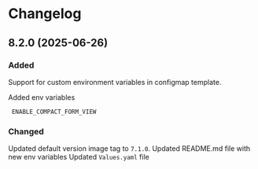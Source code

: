 # Changelog
## 8.2.0 (2025-06-26)
### Added
  Support for custom environment variables in configmap template.

  Added env variables

     ENABLE_COMPACT_FORM_VIEW

### Changed
  Updated default version image tag to `7.1.0`.
  Updated README.md file with new env variables
  Updated `Values.yaml` file